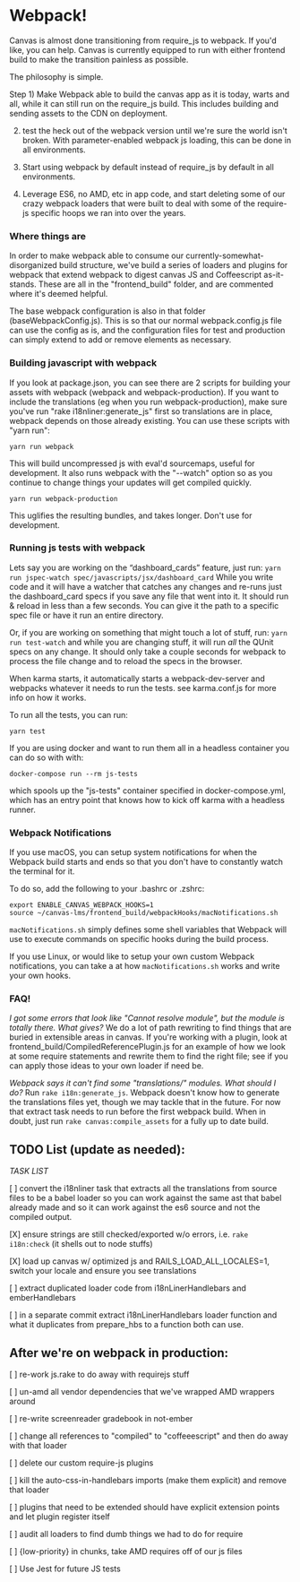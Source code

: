 # Webpack!

Canvas is almost done transitioning from require_js to webpack. If
you'd like, you can help. Canvas is currently equipped to run
with either frontend build to make the transition painless as possible.

The philosophy is simple.

Step 1) Make Webpack able to build the canvas app as it is today, warts and all,
while it can still run on the require_js build. This includes building and
sending assets to the CDN on deployment.

2. test the heck out of the webpack version until we're sure the world isn't
   broken. With parameter-enabled webpack js loading, this can be done in all
   environments.

3. Start using webpack by default instead of require_js by default in all environments.

4. Leverage ES6, no AMD, etc in app code, and start deleting some of our crazy
   webpack loaders that were built to deal with some of the require-js specific
   hoops we ran into over the years.

### Where things are

In order to make webpack able to consume our currently-somewhat-disorganized build structure,
we've build a series of loaders and plugins for webpack that extend webpack to digest
canvas JS and Coffeescript as-it-stands. These are all in the "frontend_build" folder, and
are commented where it's deemed helpful.

The base webpack configuration is also in that folder (baseWebpackConfig.js). This is so
that our normal webpack.config.js file can use the config as is, and the configuration files
for test and production can simply extend to add or remove elements as necessary.

### Building javascript with webpack

If you look at package.json, you can see there are 2 scripts for building
your assets with webpack (webpack and webpack-production). If you want to include
the translations (eg when you run webpack-production), make sure you've
run "rake i18nliner:generate_js" first so translations are in place,
webpack depends on those already existing. You can use these scripts with "yarn run":

`yarn run webpack`

This will build uncompressed js with eval'd sourcemaps, useful for development.
It also runs webpack with the "--watch" option so as you continue to
change things your updates will get compiled quickly.

`yarn run webpack-production`

This uglifies the resulting bundles, and takes longer. Don't use for development.

### Running js tests with webpack

Lets say you are working on the “dashboard_cards” feature, just run:
`yarn run jspec-watch spec/javascripts/jsx/dashboard_card`
While you write code and it will have a watcher that catches
any changes and re-runs just the dashboard_card specs if you save any
file that went into it. It should run & reload in less than a few
seconds. You can give it the path to a specific spec file or have it
run an entire directory.

Or, if you are working on something that might touch a lot of stuff, run:
`yarn run test-watch`
and while you are changing stuff, it will run _all_ the QUnit specs on
any change. It should only take a couple seconds for webpack to process
the file change and to reload the specs in the browser.

When karma starts, it automatically starts a webpack-dev-server and
webpacks whatever it needs to run the tests. see karma.conf.js for
more info on how it works.

To run all the tests, you can run:

`yarn test`

If you are using docker and want to run them all in a headless container you can
do so with with:

`docker-compose run --rm js-tests`

which spools up the "js-tests" container specified in docker-compose.yml, which
has an entry point that knows how to kick off karma with a headless runner.

### Webpack Notifications

If you use macOS, you can setup system notifications for when the Webpack build
starts and ends so that you don't have to constantly watch the terminal for it.

To do so, add the following to your .bashrc or .zshrc:

```
export ENABLE_CANVAS_WEBPACK_HOOKS=1
source ~/canvas-lms/frontend_build/webpackHooks/macNotifications.sh
```

`macNotifications.sh` simply defines some shell variables that Webpack will use
to execute commands on specific hooks during the build process.

If you use Linux, or would like to setup your own custom Webpack notifications,
you can take a at how `macNotifications.sh` works and write your own hooks.

### FAQ!

_I got some errors that look like "Cannot resolve module", but the module is totally there. What gives?_
We do a lot of path rewriting to find things that are buried in extensible areas
in canvas. If you're working with a plugin, look at frontend_build/CompiledReferencePlugin.js
for an example of how we look at some require statements and rewrite them to find
the right file; see if you can apply those ideas to your own loader if need be.

_Webpack says it can't find some "translations/" modules. What should I do?_
Run `rake i18n:generate_js`. Webpack doesn't know how to generate the
translations files yet, though we may tackle that in the future. For now
that extract task needs to run before the first webpack build. When in doubt,
just run `rake canvas:compile_assets` for a fully up to date build.

## TODO List (update as needed):

_TASK LIST_

[ ] convert the i18nliner task that extracts all the translations from source files to
be a babel loader so you can work against the same ast that babel already made and so
it can work against the es6 source and not the compiled output.

[X] ensure strings are still checked/exported w/o errors, i.e. `rake i18n:check` (it shells out to node stuffs)

[X] load up canvas w/ optimized js and RAILS_LOAD_ALL_LOCALES=1, switch your locale and ensure you see translations

[ ] extract duplicated loader code from i18nLinerHandlebars and emberHandlebars

[ ] in a separate commit extract i18nLinerHandlebars loader function and what
it duplicates from prepare_hbs to a function both can use.

## After we're on webpack in production:

[ ] re-work js.rake to do away with requirejs stuff

[ ] un-amd all vendor dependencies that we've wrapped AMD wrappers around

[ ] re-write screenreader gradebook in not-ember

[ ] change all references to "compiled" to "coffeeescript" and then do away with that loader

[ ] delete our custom require-js plugins

[ ] kill the auto-css-in-handlebars imports (make them explicit) and remove that loader

[ ] plugins that need to be extended should have explicit extension points and let plugin register itself

[ ] audit all loaders to find dumb things we had to do for require

[ ] {low-priority} in chunks, take AMD requires off of our js files

[ ] Use Jest for future JS tests
